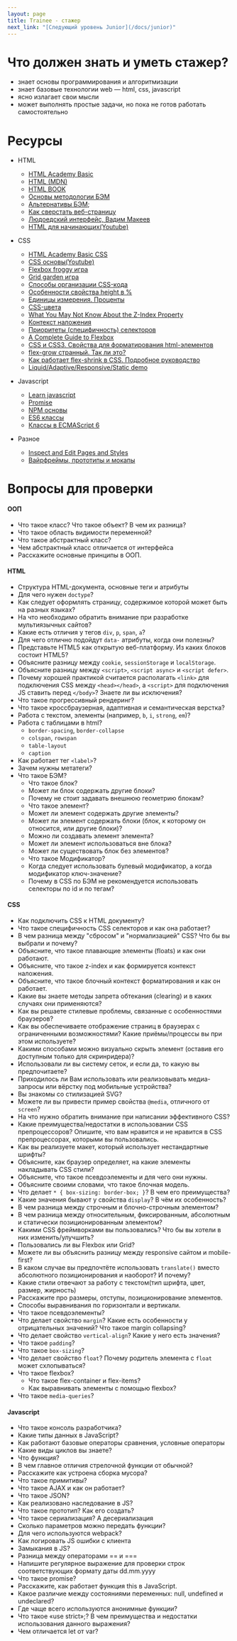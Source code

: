 ```yaml
---
layout: page
title: Trainee - стажер
next_link: "[Следующий уровень Junior](/docs/junior)" 
---
```


# Что должен знать и уметь стажер?

  - знает основы программирования и алгоритмизации
  - знает базовые технологии web — html, css, javascript
  - ясно излагает свои мысли
  - может выполнять простые задачи, но пока не готов работать самостоятельно


# Ресурсы
  - HTML 
      * [HTML Academy Basic](https://htmlacademy.ru/courses/basic-html)
      * [HTML (MDN)](https://developer.mozilla.org/ru/docs/Web/HTML)
      * [HTML BOOK](https://html5book.ru/html-html5/)
      * [Основы методологии БЭМ](https://ru.bem.info/methodology/quick-start/)
      * [Альтернативы БЭМ](https://habr.com/ru/post/256109/);
      * [Как сверстать веб-страницу](https://habr.com/ru/post/202408/)
      * [Людоедский интерфейс, Вадим Макеев](https://www.youtube.com/watch?v=ssJsjGZE2sc)
      * [HTML для начинающих(Youtube)](https://www.youtube.com/playlist?list=PLY4rE9dstrJyeZlPWoKJr1xKVVnG4w-Hc)
      
  - CSS 
      * [HTML Academy Basic CSS](https://htmlacademy.ru/courses/basic-css)
      * [CSS основы(Youtube)](https://www.youtube.com/playlist?list=PL026CCEB5125879C2)
      * [Flexbox froggy игра](http://flexboxfroggy.com/)
      * [Grid garden игра](https://cssgridgarden.com/)
      * [Способы организации CSS-кода](https://habr.com/ru/post/256109/)
      * [Особенности свойства height в %](https://learn.javascript.ru/height-percent/)
      * [Единицы измерения. Проценты](https://learn.javascript.ru/css-units#protsenty/)
      * [CSS-цвета](https://html5book.ru/css-colors/)
      * [What You May Not Know About the Z-Index Property](https://webdesign.tutsplus.com/articles/what-you-may-not-know-about-the-z-index-property--webdesign-16892)
      * [Контекст наложения](https://developer.mozilla.org/ru/docs/Web/CSS/CSS_Positioning/Understanding_z_index/The_stacking_context)
      * [Приоритеты (специфичность) селекторов](https://habr.com/ru/post/137588/)
      * [A Complete Guide to Flexbox](https://css-tricks.com/snippets/css/a-guide-to-flexbox/)
      * [CSS и CSS3. Свойства для форматирования html-элементов](https://html5book.ru/css-css3/)
      * [flex-grow странный. Так ли это?](https://css-live.ru/articles/flex-grow-strannyj-tak-li-eto.html)
      * [Как работает flex-shrink в CSS. Подробное руководство](https://medium.com/@stasonmars/%D0%BA%D0%B0%D0%BA-%D1%80%D0%B0%D0%B1%D0%BE%D1%82%D0%B0%D0%B5%D1%82-flex-shrink-%D0%B2-css-%D0%BF%D0%BE%D0%B4%D1%80%D0%BE%D0%B1%D0%BD%D0%BE%D0%B5-%D1%80%D1%83%D0%BA%D0%BE%D0%B2%D0%BE%D0%B4%D1%81%D1%82%D0%B2%D0%BE-c41e40767194)
      * [Liquid/Adaptive/Responsive/Static demo](http://g-mops.net/epica_saitama/epica_layout/index_adaptive.html)
      
  - Javascript
      * [Learn javascript](https://learn.javascript.ru/)
      * [Promise](https://habr.com/ru/company/ruvds/blog/427405/)
      * [NPM основы](https://www.youtube.com/watch?v=2e0hbjtUT-4)
      * [ES6 классы](http://jsraccoon.ru/es6-classes)
      * [Классы в ECMAScript 6](https://frontender.info/es6-classes-final/)
      
  - Разное
      * [Inspect and Edit Pages and Styles](https://developers.google.com/web/tools/chrome-devtools/inspect-styles/?utm_source=dcc&utm_medium=redirect&utm_campaign=2016q3)
      * [Вайрфреймы, прототипы и мокапы](http://projectorat.ru/wireframes-prototypes-mockups/)

# Вопросы для проверки

#### ООП

  - Что такое класс? Что такое объект? В чем их разница?
  - Что такое область видимости переменной?
  - Что такое абстрактный класс?
  - Чем абстрактный класс отличается от интерфейса
  - Расскажите основные принципы в ООП.

#### HTML

  - Структура HTML-документа, основные теги и атрибуты
  - Для чего нужен `doctype`?
  - Как следует оформлять страницу, содержимое которой может быть на разных языках?
  - На что необходимо обратить внимание при разработке мультиязычных сайтов?
  - Какие есть отличия у тегов `div`, `p`, `span`, `a`?
  - Для чего отлично подойдут `data-` атрибуты, когда они полезны?
  - Представьте HTML5 как открытую веб-платформу. Из каких блоков состоит HTML5?
  - Объясните разницу между `cookie`, `sessionStorage` и `localStorage`.
  - Объясните разницу между `<script>`, `<script async>` и `<script defer>`.
  - Почему хорошей практикой считается располагать `<link>` для подключения CSS между `<head></head>`, а `<script>` для подключения JS ставить перед `</body>`? Знаете ли вы исключения?
  - Что такое прогрессивный рендеринг?
  - Что такое кроссбраузерная, адаптивная и семантическая верстка?
  - Работа с текстом, элементы (например, `b`, `i`, `strong`, `em`)?
  - Работа с таблицами в html?
      - `border-spacing`, `border-collapse`
      - `colspan`, `rowspan`
      - `table-layout`
      - `caption`
  - Как работает тег `<label>`?
  - Зачем нужны метатеги?
  - Что такое БЭМ?
      - Что такое блок?
      - Может ли блок содержать другие блоки?
      - Почему не стоит задавать внешнюю геометрию блокам?
      - Что такое элемент?
      - Может ли элемент содержать другие элементы?
      - Может ли элемент содержать блоки (блок, к которому он относится, или другие блоки)?
      - Можно ли создавать элемент элемента?
      - Может ли элемент использоваться вне блока?
      - Может ли существовать блок без элементов?
      - Что такое Модификатор?
      - Когда следует использовать булевый модификатор, а когда модификатор ключ-значение?     
      - Почему в CSS по БЭМ не рекомендуется использовать селекторы по id и по тегам?

#### CSS

  - Как подключить CSS к HTML документу?
  - Что такое специфичность CSS селекторов и как она работает?
  - В чем разница между "сбросом" и "нормализацией" CSS? Что бы вы выбрали и почему?
  - Объясните, что такое плавающие элементы (floats) и как они работают.
  - Объясните, что такое z-index и как формируется контекст наложения.
  - Объясните, что такое блочный контекст форматирования и как он работает.
  - Какие вы знаете методы запрета обтекания (clearing) и в каких случаях они применяются?
  - Как вы решаете стилевые проблемы, связанные с особенностями браузеров?
  - Как вы обеспечиваете отображение страниц в браузерах с ограниченными возможностями? Какие приёмы/процессы вы при этом используете?
  - Какими способами можно визуально скрыть элемент (оставив его доступным только для скринридера)?
  - Использовали ли вы систему сеток, и если да, то какую вы предпочитаете?
  - Приходилось ли Вам использовать или реализовывать медиа-запросы или вёрстку под мобильные устройства?
  - Вы знакомы со стилизацией SVG?
  - Можете ли вы привести пример свойства `@media`, отличного от `screen`?
  - На что нужно обратить внимание при написании эффективного CSS?
  - Какие преимущества/недостатки в использовании CSS препроцессоров?
    Опишите, что вам нравится и не нравится в CSS препроцессорах, которыми вы пользовались.
  - Как вы реализуете макет, который использует нестандартные шрифты?
  - Объясните, как браузер определяет, на какие элементы накладывать CSS стили?
  - Объясните, что такое псевдоэлементы и для чего они нужны.
  - Объясните своими словами, что такое блочная модель.
  - Что делает ```* { box-sizing: border-box; }```? В чем его преимущества?
  - Какие значения бывают у свойства `display`? В чём их особенность?
  - В чем разница между строчным и блочно-строчным элементом?
  - В чем разница между относительным, фиксированным, абсолютным и статически позиционированным элементом?
  - Какими CSS фреймворками вы пользовались? Что бы вы хотели в них изменить/улучшить?
  - Пользовались ли вы Flexbox или Grid?
  - Можете ли вы объяснить разницу между responsive сайтом и mobile-first?
  - В каком случае вы предпочтёте использовать `translate()` вместо абсолютного позиционирования и наоборот? И почему? 
  - Какие стили отвечают за работу с текстом(тип шрифта, цвет, размер, жирность)
  - Расскажите про размеры, отступы, позиционирование элементов.
  - Способы выравнивания по горизонтали и вертикали.
  - Что такое псевдоэлементы?
  - Что делает свойство `margin`? Какие есть особенности у отрицательных значений? Что такое margin collapsing?
  - Что делает свойство `vertical-align`? Какие у него есть значения?
  - Что такое `padding`?
  - Что такое `box-sizing`?
  - Что делает свойство `float`? Почему родитель элемента с `float` может схлопываться?
  - Что такое flexbox?
      - Что такое flex-container и flex-items?
      - Как выравнивать элементы с помощью flexbox?
  - Что такое `media-queries`?  

#### Javascript

  - Что такое консоль разработчика?
  - Какие типы данных в JavaScript?
  - Как работают базовые операторы сравнения, условные операторы
  - Какие виды циклов вы знаете?
  - Что функция?
  - В чем главное отличия стрелочной функции от обычной?
  - Расскажите как устроена сборка мусора?
  - Что такое примитивы?
  - Что такое AJAX и как он работает?
  - Что такое JSON?
  - Как реализовано наследование в JS?
  - Что такое прототип? Как его создать?
  - Что такое сериализация? А десериализация
  - Сколько параметров можно передать функции?
  - Для чего используются webpack?
  - Как логировать JS ошибки с клиента
  - Замыкания в JS?
  - Разница между операторами == и ===
  - Напишите регулярное выражение для проверки строк соответствующих формату даты dd.mm.yyyy
  - Что такое promise?
  - Расскажите, как работает функция this в JavaScript.
  - Какое различие между состояниями переменных: null, undefined и undeclared?
  - Где чаще всего используются анонимные функции?
  - Что такое «use strict»;? В чем преимущества и недостатки использования данного выражения?
  - Чем отличается let от var?
 
